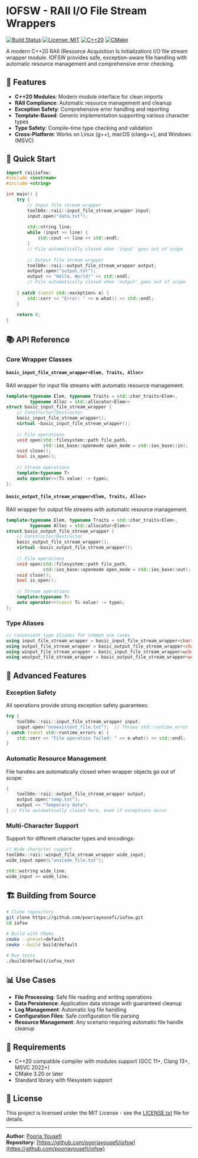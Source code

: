 # IOFSW - RAII I/O File Stream Wrappers

[![Build Status](https://github.com/pooriayousefi/iofsw/actions/workflows/ci.yml/badge.svg)](https://github.com/pooriayousefi/iofsw/actions/workflows/ci.yml)
[![License: MIT](https://img.shields.io/badge/License-MIT-yellow.svg)](https://opensource.org/licenses/MIT)
[![C++20](https://img.shields.io/badge/C%2B%2B-20-blue.svg)](https://en.wikipedia.org/wiki/C%2B%2B20)
[![CMake](https://img.shields.io/badge/CMake-3.20%2B-green.svg)](https://cmake.org/)

A modern C++20 RAII (Resource Acquisition Is Initialization) I/O file stream wrapper module. IOFSW provides safe, exception-aware file handling with automatic resource management and comprehensive error checking.

## 🚀 Features

- **C++20 Modules**: Modern module interface for clean imports
- **RAII Compliance**: Automatic resource management and cleanup
- **Exception Safety**: Comprehensive error handling and reporting
- **Template-Based**: Generic implementation supporting various character types
- **Type Safety**: Compile-time type checking and validation
- **Cross-Platform**: Works on Linux (g++), macOS (clang++), and Windows (MSVC)

## 🎯 Quick Start

```cpp
import raiiiofsw;
#include <iostream>
#include <string>

int main() {
    try {
        // Input file stream wrapper
        toolb0x::raii::input_file_stream_wrapper input;
        input.open("data.txt");
        
        std::string line;
        while (input >> line) {
            std::cout << line << std::endl;
        }
        // File automatically closed when 'input' goes out of scope
        
        // Output file stream wrapper
        toolb0x::raii::output_file_stream_wrapper output;
        output.open("output.txt");
        output << "Hello, World!" << std::endl;
        // File automatically closed when 'output' goes out of scope
        
    } catch (const std::exception& e) {
        std::cerr << "Error: " << e.what() << std::endl;
    }
    
    return 0;
}
```

## 📚 API Reference

### Core Wrapper Classes

#### `basic_input_file_stream_wrapper<Elem, Traits, Alloc>`

RAII wrapper for input file streams with automatic resource management.

```cpp
template<typename Elem, typename Traits = std::char_traits<Elem>, 
         typename Alloc = std::allocator<Elem>>
struct basic_input_file_stream_wrapper {
    // Constructor/Destructor
    basic_input_file_stream_wrapper();
    virtual ~basic_input_file_stream_wrapper();
    
    // File operations
    void open(std::filesystem::path file_path, 
              std::ios_base::openmode open_mode = std::ios_base::in);
    void close();
    bool is_open();
    
    // Stream operations
    template<typename T> 
    auto operator>>(T& value) -> type&;
};
```

#### `basic_output_file_stream_wrapper<Elem, Traits, Alloc>`

RAII wrapper for output file streams with automatic resource management.

```cpp
template<typename Elem, typename Traits = std::char_traits<Elem>, 
         typename Alloc = std::allocator<Elem>>
struct basic_output_file_stream_wrapper {
    // Constructor/Destructor
    basic_output_file_stream_wrapper();
    virtual ~basic_output_file_stream_wrapper();
    
    // File operations
    void open(std::filesystem::path file_path, 
              std::ios_base::openmode open_mode = std::ios_base::out);
    void close();
    bool is_open();
    
    // Stream operations
    template<typename T> 
    auto operator<<(const T& value) -> type&;
};
```

### Type Aliases

```cpp
// Convenient type aliases for common use cases
using input_file_stream_wrapper = basic_input_file_stream_wrapper<char>;
using output_file_stream_wrapper = basic_output_file_stream_wrapper<char>;
using winput_file_stream_wrapper = basic_input_file_stream_wrapper<wchar_t>;
using woutput_file_stream_wrapper = basic_output_file_stream_wrapper<wchar_t>;
```

## 🔧 Advanced Features

### Exception Safety

All operations provide strong exception safety guarantees:

```cpp
try {
    toolb0x::raii::input_file_stream_wrapper input;
    input.open("nonexistent_file.txt");  // Throws std::runtime_error
} catch (const std::runtime_error& e) {
    std::cerr << "File operation failed: " << e.what() << std::endl;
}
```

### Automatic Resource Management

File handles are automatically closed when wrapper objects go out of scope:

```cpp
{
    toolb0x::raii::output_file_stream_wrapper output;
    output.open("temp.txt");
    output << "Temporary data";
} // File automatically closed here, even if exceptions occur
```

### Multi-Character Support

Support for different character types and encodings:

```cpp
// Wide character support
toolb0x::raii::winput_file_stream_wrapper wide_input;
wide_input.open(L"unicode_file.txt");

std::wstring wide_line;
wide_input >> wide_line;
```

## 🏗️ Building from Source

```bash
# Clone repository
git clone https://github.com/pooriayousefi/iofsw.git
cd iofsw

# Build with CMake
cmake --preset=default
cmake --build build/default

# Run tests
./build/default/iofsw_test
```

## 📊 Use Cases

- **File Processing**: Safe file reading and writing operations
- **Data Persistence**: Application data storage with guaranteed cleanup
- **Log Management**: Automatic log file handling
- **Configuration Files**: Safe configuration file parsing
- **Resource Management**: Any scenario requiring automatic file handle cleanup

## 🔧 Requirements

- C++20 compatible compiler with modules support (GCC 11+, Clang 13+, MSVC 2022+)
- CMake 3.20 or later
- Standard library with filesystem support

## 📄 License

This project is licensed under the MIT License - see the [LICENSE.txt](LICENSE.txt) file for details.

---

**Author**: [Pooria Yousefi](https://github.com/pooriayousefi)  
**Repository**: [https://github.com/pooriayousefi/iofsw](https://github.com/pooriayousefi/iofsw)
